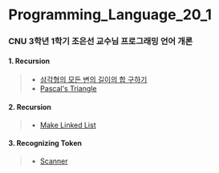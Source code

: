 # Programming_Language_20_1

### CNU 3학년 1학기 조은선 교수님 프로그래밍 언어 개론

#### 1. Recursion
> * [삼각형의 모든 변의 길이의 합 구하기](https://github.com/Limm-jk/Programming_Language_20_1/blob/master/PL_01_Recursion_01/src/Recursion01/Recursion01.java)
> * [Pascal's Triangle](https://github.com/Limm-jk/Programming_Language_20_1/blob/master/PL_01_Recursion_01/src/Recursion01/Recursion02.java)

#### 2. Recursion
> * [Make Linked List](https://github.com/Limm-jk/Programming_Language_20_1/blob/master/PL_01_Recursion_02/src/RecursionLinkedList.java)

#### 3. Recognizing Token
> * [Scanner](https://github.com/Limm-jk/Programming_Language_20_1/blob/master/PL_01_Recognizing_Token_03/src/rtoken/Scanner.java)
